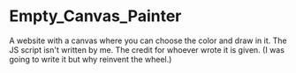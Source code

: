 # Empty_Canvas_Painter
A website with a canvas where you can choose the color and draw in it.
The JS script isn't written by me. The credit for whoever wrote it is given. (I was going to write it but why reinvent the wheel.)
